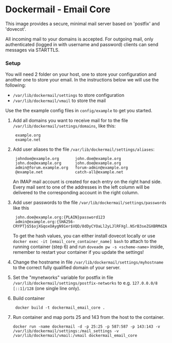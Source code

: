 Dockermail - Email Core
==========
This image provides a secure, minimal mail server based on 'postfix' and 'dovecot'.

All incoming mail to your domains is accepted.
For outgoing mail, only authenticated (logged in with username and password) clients can send messages via STARTTLS.

### Setup
You will need 2 folder on your host, one to store your configuration and another one to store your email.
In the instructions below we will use the following:
  * `/var/lib/dockermail/settings` to store configuration
  * `/var/lib/dockermail/vmail` to store the mail

Use the the example config files in `config/example` to get you started.

1. Add all domains you want to receive mail for to the file `/var/lib/dockermail/settings/domains`, like this:

		example.org
		example.net

2. Add user aliases to the file `/var/lib/dockermail/settings/aliases`:

		johndoe@example.org       john.doe@example.org
		john.doe@example.org      john.doe@example.org
		admin@forum.example.org   forum-admin@example.org
		@example.net              catch-all@example.net

	An IMAP mail account is created for each entry on the right hand side.
	Every mail sent to one of the addresses in the left column will be delivered to the corresponding account in the right column.

3. Add user passwords to the file `/var/lib/dockermail/settings/passwords` like this

		john.doe@example.org:{PLAIN}password123
		admin@example.org:{SHA256-CRYPT}$5$ojXGqoxOAygN91er$VQD/8dDyCYOaLl2yLJlRFXgl.NSrB3seZGXBRMdZAr6

	To get the hash values, you can either install dovecot locally or use `docker exec -it [email_core_container_name] bash` to attach to the running container (step 6) and run `doveadm pw -s <scheme-name>` inside, remember to restart your container if you update the settings!

4. Change the hostname in file `/var/lib/dockermail/settings/myhostname` to the correct fully qualified domain of your server.

5. Set the "mynetworks" variable for postfix in file `/var/lib/dockermail/settings/postfix-networks` to e.g. `127.0.0.0/8 [::1]/128` (one single line only).

5. Build container

		docker build -t dockermail_email_core .

6. Run container and map ports 25 and 143 from the host to the container.

	 `docker run -name dockermail -d -p 25:25 -p 587:587 -p 143:143 -v /var/lib/dockermail/settings:/mail_settings -v /var/lib/dockermail/vmail:/vmail dockermail_email_core`
